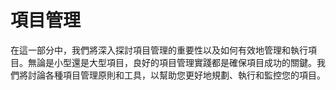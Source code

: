 # 項目管理

在這一部分中，我們將深入探討項目管理的重要性以及如何有效地管理和執行項目。無論是小型還是大型項目，良好的項目管理實踐都是確保項目成功的關鍵。我們將討論各種項目管理原則和工具，以幫助您更好地規劃、執行和監控您的項目。